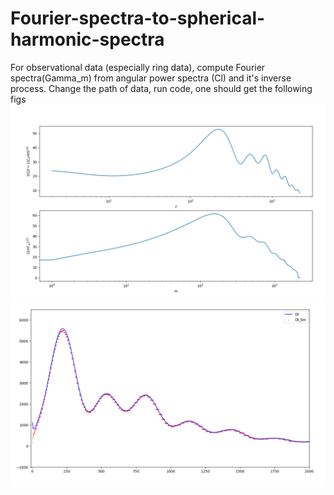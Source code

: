 # Fourier-spectra-to-spherical-harmonic-spectra
For observational data (especially ring data), compute Fourier spectra(Gamma_m) from angular power spectra (Cl) and it's inverse process.
Change the path of data, run code, one should get the following figs
![image](https://github.com/wudlike/Fourier-spectra-to-spherical-harmonic-spectra/blob/master/fig/1.png)
![image](https://github.com/wudlike/Fourier-spectra-to-spherical-harmonic-spectra/blob/master/fig/2.png)
